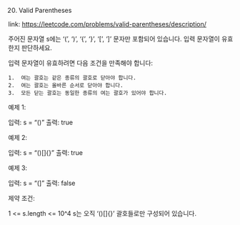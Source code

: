 20. Valid Parentheses

link: https://leetcode.com/problems/valid-parentheses/description/

주어진 문자열 s에는 ‘(’, ‘)’, ‘{’, ‘}’, ‘[’, ‘]’ 문자만 포함되어 있습니다. 입력 문자열이 유효한지 판단하세요.

입력 문자열이 유효하려면 다음 조건을 만족해야 합니다:

	1.	여는 괄호는 같은 종류의 괄호로 닫아야 합니다.
	2.	여는 괄호는 올바른 순서로 닫아야 합니다.
	3.	모든 닫는 괄호는 동일한 종류의 여는 괄호가 있어야 합니다.

예제 1:

입력: s = “()”
출력: true

예제 2:

입력: s = “()[]{}”
출력: true

예제 3:

입력: s = “(]”
출력: false

제약 조건:

1 <= s.length <= 10^4
s는 오직 ‘()[]{}’ 괄호들로만 구성되어 있습니다.
